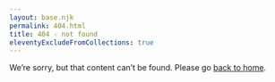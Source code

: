 ```yaml
---
layout: base.njk
permalink: 404.html
title: 404 - not found
eleventyExcludeFromCollections: true
---
```


We’re sorry, but that content can’t be found. Please go [back to home](/).
